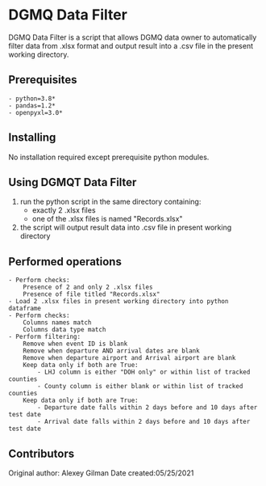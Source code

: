 # DGMQ Data Filter

DGMQ Data Filter is a script that allows DGMQ data owner to automatically filter data from .xlsx
format and output result into a .csv file in the present working directory. 

## Prerequisites
	- python=3.8*
	- pandas=1.2*
	- openpyxl=3.0*

## Installing
No installation required except prerequisite python modules. 

## Using DGMQT Data Filter
1) run the python script in the same directory containing:
	- exactly 2 .xlsx files
	- one of the .xlsx files is named "Records.xlsx"
2) the script will output result data into .csv file in present working directory


## Performed operations
	- Perform checks:
		Presence of 2 and only 2 .xlsx files
		Presence of file titled "Records.xlsx"
	- Load 2 .xlsx files in present working directory into python dataframe
	- Perform checks:
		Columns names match
		Columns data type match
	- Perform filtering:
		Remove when event ID is blank
		Remove when departure AND arrival dates are blank
		Remove when departure airport and Arrival airport are blank
		Keep data only if both are True:
			- LHJ column is either "DOH only" or within list of tracked counties
			- County column is either blank or within list of tracked counties
		Keep data only if both are True:
			- Departure date falls within 2 days before and 10 days after test date
			- Arrival date falls within 2 days before and 10 days after test date

## Contributors
Original author: Alexey Gilman
Date created:05/25/2021
